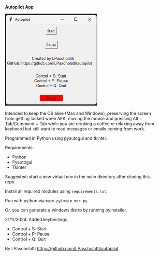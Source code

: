 **Autopilot App**

![image](img.png)

Intended to keep the OS alive (Mac and Windows), preserving the screen from getting locked when AFK, moving the mouse and pressing Alt + Tab/Command + Tab while you are drinking a coffee or relaxing away from keyboard but still want to read messages or emails coming from work.

Programmed in Python using pyautogui and tkinter.

Requirements:

- Python
- Pyautogui
- Tkinter

Suggested: start a new virtual env in the main directory after cloning this repo.

Install all required modules using `requirements.txt`.

Run with python via `main.py`/ `main_mac.py`.

Or, you can generate a windows distro by running pyinstaller.

21/11/2024: Added keybindings

- Control + S: Start
- Control + P: Pause
- Control + Q: Quit

By LPascholatti https://github.com/LPascholatti/autopilot
